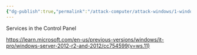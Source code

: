 ```yaml
---
{"dg-publish":true,"permalink":"/attack-computer/attack-windows/1-windows-basic/sc/","noteIcon":"","created":"2025-04-15T14:11:19.617-04:00"}
---
```



















Services in the Control Panel
 
https://learn.microsoft.com/en-us/previous-versions/windows/it-pro/windows-server-2012-r2-and-2012/cc754599(v=ws.11)